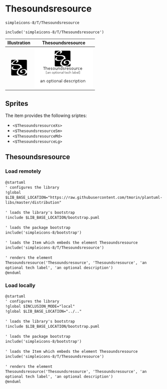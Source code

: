 # Thesoundsresource


```text
simpleicons-8/T/Thesoundsresource
```

```text
include('simpleicons-8/T/Thesoundsresource')
```



| Illustration | Thesoundsresource |
| :---: | :---: |
| ![illustration for Illustration](../../simpleicons-8/T/Thesoundsresource.png) | ![illustration for Thesoundsresource](../../simpleicons-8/T/Thesoundsresource.Local.png) |



## Sprites
The item provides the following sriptes:

- `<$ThesoundsresourceXs>`
- `<$ThesoundsresourceSm>`
- `<$ThesoundsresourceMd>`
- `<$ThesoundsresourceLg>`





## Thesoundsresource

### Load remotely
```plantuml
@startuml
' configures the library
!global $LIB_BASE_LOCATION="https://raw.githubusercontent.com/tmorin/plantuml-libs/master/distribution"

' loads the library's bootstrap
!include $LIB_BASE_LOCATION/bootstrap.puml

' loads the package bootstrap
include('simpleicons-8/bootstrap')

' loads the Item which embeds the element Thesoundsresource
include('simpleicons-8/T/Thesoundsresource')

' renders the element
Thesoundsresource('Thesoundsresource', 'Thesoundsresource', 'an optional tech label', 'an optional description')
@enduml
```

### Load locally
```plantuml
@startuml
' configures the library
!global $INCLUSION_MODE="local"
!global $LIB_BASE_LOCATION="../.."

' loads the library's bootstrap
!include $LIB_BASE_LOCATION/bootstrap.puml

' loads the package bootstrap
include('simpleicons-8/bootstrap')

' loads the Item which embeds the element Thesoundsresource
include('simpleicons-8/T/Thesoundsresource')

' renders the element
Thesoundsresource('Thesoundsresource', 'Thesoundsresource', 'an optional tech label', 'an optional description')
@enduml
```

